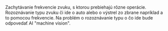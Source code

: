 Zachytávanie frekvencie zvuku, s ktorou prebiehajú rôzne operácie. Rozoznávanie typu zvuku či ide o auto alebo o výstrel zo zbrane napríklad a to pomocou frekvencie. Na problém o rozoznávanie typu o čo ide bude odpovedať AI "machine vision". 
